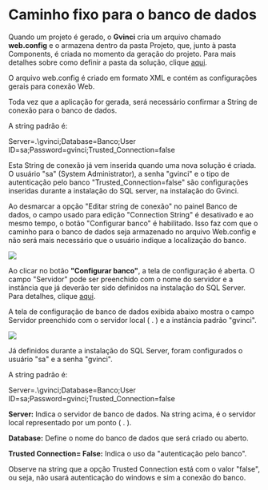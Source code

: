 # Caminho fixo para o banco de dados

Quando um projeto é gerado, o **Gvinci** cria um arquivo chamado **web.config** e o armazena dentro da pasta Projeto, que, junto à pasta Components, é criada no momento da geração do projeto. Para mais detalhes sobre como definir a pasta da solução, clique [aqui](http://www.gvinci.com.br/manual/local_da_solucao.htm).

O arquivo web.config é criado em formato XML e contém as configurações gerais para conexão Web.

Toda vez que a aplicação for gerada, será necessário confirmar a String de conexão para o banco de dados.

A string padrão é:

Server=.\gvinci;Database=Banco;User ID=sa;Password=gvinci;Trusted\_Connection=false

Esta String de conexão já vem inserida quando uma nova solução é criada. O usuário "sa" \(System Administrator\), a senha "gvinci" e o tipo de autenticação pelo banco "Trusted\_Connection=false" são configurações inseridas durante a instalação do SQL server, na instalação do Gvinci.

Ao desmarcar a opção "Editar string de conexão" no painel Banco de dados, o campo usado para edição "Connection String" é desativado e ao mesmo tempo, o botão "Configurar banco" é habilitado. Isso faz com que o caminho para o banco de dados seja armazenado no arquivo Web.config e não será mais necessário que o usuário indique a localização do banco.

![](http://www.gvinci.com.br/manual/bancofixgv5.zoom80.png)

Ao clicar no botão **"Configurar banco"**, a tela de configuração é aberta. O campo "Servidor" pode ser preenchido com o nome do servidor e a instância que já deverão ter sido definidos na instalação do SQL Server. Para detalhes, clique [aqui](http://www.gvinci.com.br/manual/configuracao_do_banco.htm).

A tela de configuração de banco de dados exibida abaixo mostra o campo Servidor preenchido com o servidor local \( . \) e a instância padrão "gvinci".

![](http://www.gvinci.com.br/manual/configbdtelagv5.zoom100.png)

Já definidos durante a instalação do SQL Server, foram configurados o usuário "sa" e a senha "gvinci".

A string padrão é:

Server=.\gvinci;Database=Banco;User ID=sa;Password=gvinci;Trusted\_Connection=false

**Server:** Indica o servidor de banco de dados. Na string acima, é o servidor local representado por um ponto \( . \).

**Database:** Define o nome do banco de dados que será criado ou aberto.

**Trusted Connection= False:** Indica o uso da "autenticação pelo banco".

Observe na string que a opção Trusted Connection está com o valor "false", ou seja, não usará autenticação do windows e sim a conexão do banco.

